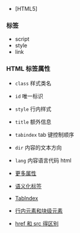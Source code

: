 - [HTML5]

### 标签

- script
- style
- link

### HTML 标签属性

- `class` 样式类名
- `id` 唯一标识
- `style` 行内样式
- `title` 额外信息
- `tabindex` tab 键控制顺序
- `dir` 内容的文本方向
- `lang` 内容语言代码 html

- [更多属性](https://www.runoob.com/tags/ref-standardattributes.html)

- [语义化标签](./tag/index.md)
- [TabIndex](./TabIndex/index.md)
- [行内元素和块级元素](./blockInline/index.md)
- [href 和 src 得区别](./hrefAndSrc/index.md)
